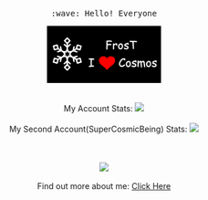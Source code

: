 <p align="center">
  <samp>
    :wave: Hello! Everyone
  </samp>
  <br>
  <p align="center">
      <img src="https://github.com/FrosT2k5/FrosT2k5/raw/master/frost.png" width="200px">
  </p>
  <p align="center">
      <br>My Account Stats:
      <img src="https://github-readme-stats.vercel.app/api?username=FrosT2k5&count_private=true&show_icons=true&hide_title=true&hide=issues&layout=compact" />
      <br><br>My Second Account(SuperCosmicBeing) Stats:
      <img src="https://github-readme-stats.vercel.app/api?username=SuperCosmicBeing&count_private=true&show_icons=true&hide_title=true&hide=issues&layout=compact" />
  </p>
</p>
<p align="center">
<br><br><img src="https://komarev.com/ghpvc/?username=FrosT2k5&color=green" align="center"><br>
<br>Find out more about me:
<a href="https://www.frost2k5.games/">
  Click Here
</a>
</p>
